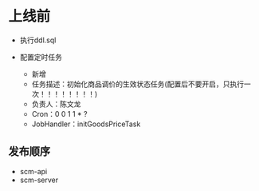 # 上线前

- 执行ddl.sql

- 配置定时任务
    - 新增
    - 任务描述：初始化商品调价的生效状态任务(配置后不要开启，只执行一次！！！！！！！！)
    - 负责人：陈文龙
    - Cron：0 0 1 1 * ?
    - JobHandler：initGoodsPriceTask

## 发布顺序

- scm-api
- scm-server





